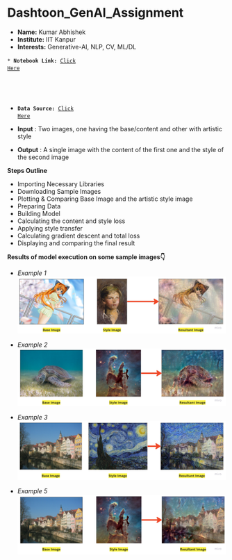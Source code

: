 # Dashtoon_GenAI_Assignment

* **Name:** Kumar Abhishek
* **Institute:** IIT Kanpur
* **Interests:** Generative-AI, NLP, CV, ML/DL

<code>* **Notebook Link:** [Click Here](https://colab.research.google.com/drive/1vqg6me0YpLqrZvg3vDFuXgm_30fTCzBa?usp=sharing)
* **Data Source:** [Click Here](https://colab.research.google.com/corgiredirector?site=https%3A%2F%2Fcommons.wikimedia.org%2Fwiki%2FMain_Page) </code>

* **Input** : Two images, one having the base/content and other with artistic style
* **Output** : A single image with the content of the first one and the style of the second image

**Steps Outline**

* Importing Necessary Libraries
* Downloading Sample Images
* Plotting & Comparing Base Image and the artistic style image
* Preparing Data
* Building Model
* Calculating the content and style loss
* Applying style transfer
* Calculating gradient descent and total loss
* Displaying and comparing the final result

**Results of model execution on some sample images👇**

* *Example 1*
![Example_1](image_1.jpg)

* *Example 2*
![Example_2](image_2.jpg)

* *Example 3*
![Example_3](image_3.jpg)

* *Example 5*
![Example_5](image_5.jpg)

